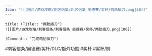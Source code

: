 ```yaml
---
Icon: "![[图片/游戏攻略/刺客信条/刺客信条 奥德赛/奖杯/两肋插刀.png|30]]"
---
```

```ad-common-bronze-trophy
title: (Title:: "两肋插刀")
![[图片/游戏攻略/刺客信条/刺客信条 奥德赛/奖杯/两肋插刀.png|100]]

(Comment:: "完成两肋插刀")
```

#刺客信条/奥德赛/奖杯/DLC/额外功勋 #奖杯 #奖杯/铜
